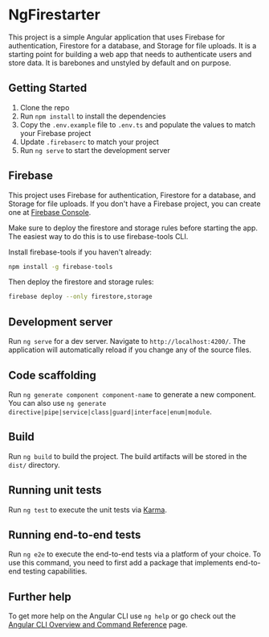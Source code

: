 # NgFirestarter

This project is a simple Angular application that uses Firebase for authentication, Firestore for a database, and Storage for file uploads. It is a starting point for building a web app that needs to authenticate users and store data. It is barebones and unstyled by default and on purpose.

## Getting Started

1. Clone the repo
2. Run `npm install` to install the dependencies
3. Copy the `.env.example` file to `.env.ts` and populate the values to match your Firebase project
4. Update `.firebaserc` to match your project
5. Run `ng serve` to start the development server

## Firebase

This project uses Firebase for authentication, Firestore for a database, and Storage for file uploads. If you don't have a Firebase project, you can create one at [Firebase Console](https://console.firebase.google.com/).

Make sure to deploy the firestore and storage rules before starting the app. The easiest way to do this is to use firebase-tools CLI.

Install firebase-tools if you haven't already:

```bash
npm install -g firebase-tools
```

Then deploy the firestore and storage rules:

```bash
firebase deploy --only firestore,storage
```

## Development server

Run `ng serve` for a dev server. Navigate to `http://localhost:4200/`. The application will automatically reload if you change any of the source files.

## Code scaffolding

Run `ng generate component component-name` to generate a new component. You can also use `ng generate directive|pipe|service|class|guard|interface|enum|module`.

## Build

Run `ng build` to build the project. The build artifacts will be stored in the `dist/` directory.

## Running unit tests

Run `ng test` to execute the unit tests via [Karma](https://karma-runner.github.io).

## Running end-to-end tests

Run `ng e2e` to execute the end-to-end tests via a platform of your choice. To use this command, you need to first add a package that implements end-to-end testing capabilities.

## Further help

To get more help on the Angular CLI use `ng help` or go check out the [Angular CLI Overview and Command Reference](https://angular.dev/tools/cli) page.
